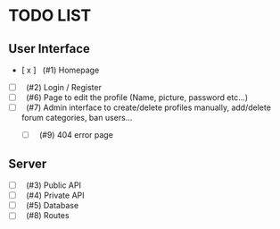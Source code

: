 # TODO LIST

## User Interface

- [ x ] &nbsp; (#1) Homepage
- [ ] &nbsp; (#2) Login / Register
- [ ] &nbsp; (#6) Page to edit the profile (Name, picture, password etc...)
- [ ] &nbsp; (#7) Admin interface to create/delete profiles manually, 
  add/delete forum categories, ban users...
  - [ ] &nbsp; (#9) 404 error page
  


## Server

- [ ] &nbsp; (#3) Public API
- [ ] &nbsp; (#4) Private API
- [ ] &nbsp; (#5) Database
- [ ] &nbsp; (#8) Routes
